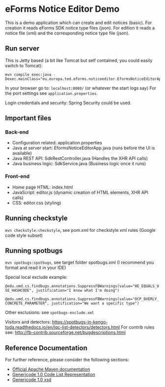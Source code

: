 # eForms Notice Editor Demo

This is a demo application which can create and edit notices (basic).
For creation it reads eForms SDK notice type files (json).
For edition it reads a notice file (xml) and the corresponding notice type file (json).

## Run server

This is Jetty based (a bit like Tomcat but self contained, you could easily switch to Tomcat):

```
mvn compile exec:java -Dexec.mainClass="eu.europa.ted.eforms.noticeeditor.EformsNoticeEditorApp"
```

In your browser go to: `localhost:8080/` (or whatever the start logs say)
For the port settings see `application.properties`.

Login credentials and security: Spring Security could be used.

## Important files

### Back-end

* Configuration related: application.properties
* Java at server start: EformsNoticeEditorApp.java (runs before the UI is available)
* Java REST API: SdkRestController.java (Handles the XHR API calls)
* Java business logic: SdkService.java (Business logic once it runs)

### Front-end

* Home page HTML: index.html
* JavaScript: editor.js (dynamic creation of HTML elements, XHR API calls)
* CSS: editor.css (styling)

## Running checkstyle

`mvn checkstyle:checkstyle`, see pom.xml for checkstyle xml rules (Google code style subset)

## Running spotbugs

`mvn spotbugs:spotbugs`, see target folder spotbugs.xml (I recommend you format and read it in your IDE)

Special local exclude example:

`@edu.umd.cs.findbugs.annotations.SuppressFBWarnings(value="HE_EQUALS_USE_HASHCODE", justification="I know what I'm doing")`

`@edu.umd.cs.findbugs.annotations.SuppressFBWarnings(value="OCP_OVERLY_CONCRETE_PARAMETER", justification="We want a specific type")`

Other exclusions: see `spotbugs-exclude.xml`

Visitors and detectors:
https://spotbugs-in-kengo-toda.readthedocs.io/en/lqc-list-detectors/detectors.html
For contrib rules see: http://fb-contrib.sourceforge.net/bugdescriptions.html

## Reference Documentation

For further reference, please consider the following sections:

* [Official Apache Maven documentation](https://maven.apache.org/guides/index.html)
* [Genericode 1.0 Code List Representation](http://docs.oasis-open.org/codelist/ns/genericode/1.0/)
* [Genericode 1.0 xsd](http://docs.oasis-open.org/codelist/genericode/xsd/genericode.xsd)
